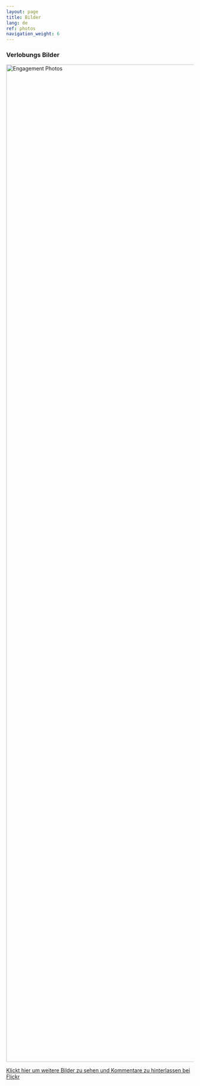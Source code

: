 ```yaml
---
layout: page
title: Bilder
lang: de
ref: photos
navigation_weight: 6
---
```


<h3>Verlobungs Bilder</h3>
<a data-flickr-embed="true" href="https://www.flickr.com/photos/152287994@N04/albums/72157678965207040" title="Engagement Photos">
	<img src="https://c1.staticflickr.com/3/2147/32635002360_4edb84cdaa_o.jpg" width="4000" height="2670" alt="Engagement Photos">
</a>
<p><a href="https://www.flickr.com/photos/152287994@N04/albums/72157678965207040" target="_blank" rel="noopener">Klickt hier um weitere Bilder zu sehen und Kommentare zu hinterlassen bei Flickr</a></p>

<script async src="//embedr.flickr.com/assets/client-code.js" charset="utf-8"></script>